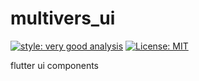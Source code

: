 # multivers_ui

[![style: very good analysis][very_good_analysis_badge]][very_good_analysis_link]
[![License: MIT][license_badge]][license_link]

flutter ui components

[license_badge]: https://img.shields.io/badge/license-MIT-blue.svg
[license_link]: https://opensource.org/licenses/MIT
[very_good_analysis_badge]: https://img.shields.io/badge/style-very_good_analysis-B22C89.svg
[very_good_analysis_link]: https://pub.dev/packages/very_good_analysis
